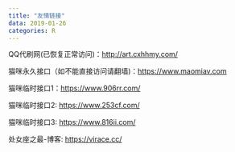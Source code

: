```yaml
---
title: "友情链接"
data: 2019-01-26
categories: R
---
```


QQ代刷网(已恢复正常访问)：<http://art.cxhhmy.com/>

猫咪永久接口（如不能直接访问请翻墙)：<https://www.maomiav.com>

猫咪临时接口1：<https://www.906rr.com/>

猫咪临时接口2: <https://www.253cf.com/>

猫咪临时接口3: <https://www.816ii.com/>

处女座之最-博客: <https://virace.cc/>
